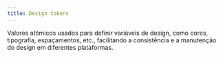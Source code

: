 ```yaml
---
title: Design tokens
---
```


Valores atômicos usados para definir variáveis de design, como cores, tipografia, espaçamentos, etc., facilitando a consistência e a manutenção do design em diferentes plataformas.
